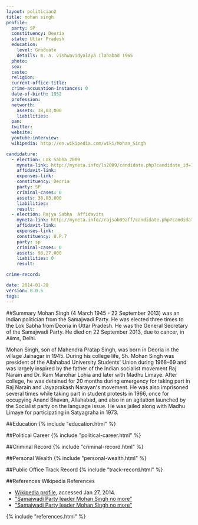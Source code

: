 ```yaml
---
layout: politician2
title: mohan singh
profile: 
  party: SP
  constituency: Deoria
  state: Uttar Pradesh
  education: 
    level: Graduate
    details: m. a. vishwavidyalaya ilahabad 1965
  photo: 
  sex: 
  caste: 
  religion: 
  current-office-title: 
  crime-accusation-instances: 0
  date-of-birth: 1952
  profession: 
  networth: 
    assets: 38,03,000
    liabilities: 
  pan: 
  twitter: 
  website: 
  youtube-interview: 
  wikipedia: http://en.wikipedia.com/wiki/Mohan_Singh

candidature: 
  - election: Lok Sabha 2009
    myneta-link: http://myneta.info/ls2009/candidate.php?candidate_id=1856
    affidavit-link: 
    expenses-link: 
    constituency: Deoria 
    party: SP
    criminal-cases: 0
    assets: 38,03,000
    liabilities: 
    result:  
  - election: Rajya Sabha  Affidavits
    myneta-link: http://myneta.info//rajsab09aff/candidate.php?candidate_id=285
    affidavit-link: 
    expenses-link: 
    constituency: U.P.7 
    party: sp
    criminal-cases: 0
    assets: 98,27,000
    liabilities: 0
    result:  

crime-record: 

date: 2014-01-28
version: 0.0.5
tags: 
---
```

##Summary
Mohan Singh (4 March 1945 - 22 September 2013) was an Indian politician from the Samajwadi Party. He was elected three times to the Lok Sabha from Deoria in Uttar Pradesh. He was the General Secretary of the Samajwadi Party. He died on 22 September 2013, due to cancer, in Aiims, Delhi.

Mohan Singh, son of Mahendra Pratap Singh, was born in Deoria in the village Jainagar in 1945. During his college life, Sh. Mohan Singh was president of the Allahabad University Students' Union during 1968–69 and was largely inspired by the father of the Indian socialist movement Raj Narain and Dr. Ram Manohar Lohia and later with Madhu Limaye. After college, he was detained for 20 months during emergency for taking part in Raj Narain and Jayaprakash Narayan's movement. He was also imprisoned several times while taking part in student protests in 1966, once for occupying Anand Bhavan, Allahabad, and also in an agitation launched by the Socialist party on the language issue. He was jailed along with Madhu Limaye for participating in Satyagraha in 1973.


##Education
{% include "education.html" %}


##Political Career
{% include "political-career.html" %}


##Criminal Record
{% include "criminal-record.html" %}


##Personal Wealth
{% include "personal-wealth.html" %}


##Public Office Track Record
{% include "track-record.html" %}


##References
Wikipedia References
- [Wikipedia profile]({{page.profile.wikipedia}}), accessed Jan 27, 2014.
- ["Samajwadi Party leader Mohan Singh no more"][wiki1]
- ["Samajwadi Party leader Mohan Singh no more"][wiki2]

[wiki1]: http://www.thehindu.com/news/national/other-states/samajwadi-party-leader-mohan-singh-no-more/article5157164.ece
[wiki2]: http://www.tehelka.com/story_main43.asp?filename=Ne130210amar_singh.asp


{% include "references.html" %}